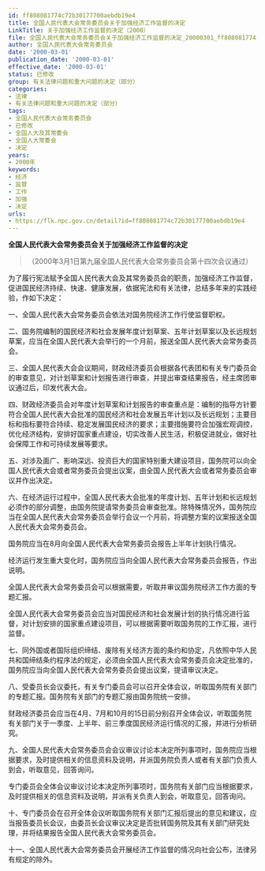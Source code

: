 ```yaml
---
id: ff808081774c72b30177700aebdb19e4
title: 全国人民代表大会常务委员会关于加强经济工作监督的决定
LinkTitle: 关于加强经济工作监督的决定（2000）
file: 全国人民代表大会常务委员会关于加强经济工作监督的决定_20000301_ff808081774c72b30177700aebdb19e4.docx
author: 全国人民代表大会常务委员会
date: '2000-03-01'
publication_date: '2000-03-01'
effective_date: '2000-03-01'
status: 已修改
group: 有关法律问题和重大问题的决定（部分）
categories:
- 法律
- 有关法律问题和重大问题的决定（部分）
tags:
- 全国人民代表大会常务委员会
- 已修改
- 全国人大及其常委会
- 全国人大常委会
- 决定
years:
- 2000年
keywords:
- 经济
- 监督
- 工作
- 加强
- 决定
urls:
- https://flk.npc.gov.cn/detail?id=ff808081774c72b30177700aebdb19e4
---
```


**全国人民代表大会常务委员会关于加强经济工作监督的决定**

> （2000年3月1日第九届全国人民代表大会常务委员会第十四次会议通过）

为了履行宪法赋予全国人民代表大会及其常务委员会的职责，加强经济工作监督，促进国民经济持续、快速、健康发展，依据宪法和有关法律，总结多年来的实践经验，作如下决定：

一、全国人民代表大会常务委员会依法对国务院经济工作行使监督职权。

二、国务院编制的国民经济和社会发展年度计划草案、五年计划草案以及长远规划草案，应当在全国人民代表大会举行的一个月前，报送全国人民代表大会常务委员会。

三、全国人民代表大会会议期间，财政经济委员会根据各代表团和有关专门委员会的审查意见，对计划草案和计划报告进行审查，并提出审查结果报告，经主席团审议通过后，印发代表大会。

四、财政经济委员会对年度计划草案和计划报告的审查重点是：编制的指导方针要符合全国人民代表大会批准的国民经济和社会发展五年计划以及长远规划；主要目标和指标要符合持续、稳定发展国民经济的要求；主要措施要符合加强宏观调控，优化经济结构，安排好国家重点建设，切实改善人民生活，积极促进就业，做好社会保障工作和可持续发展等要求。

五、对涉及面广、影响深远、投资巨大的国家特别重大建设项目，国务院可以向全国人民代表大会或者常务委员会提出议案，由全国人民代表大会或者常务委员会审议并作出决定。

六、在经济运行过程中，全国人民代表大会批准的年度计划、五年计划和长远规划必须作的部分调整，由国务院提请常务委员会审查批准。除特殊情况外，国务院应当在全国人民代表大会常务委员会举行会议一个月前，将调整方案的议案报送全国人民代表大会常务委员会。

国务院应当在8月向全国人民代表大会常务委员会报告上半年计划执行情况。

经济运行发生重大变化时，国务院应当向全国人民代表大会常务委员会报告，作出说明。

全国人民代表大会常务委员会可以根据需要，听取并审议国务院经济工作方面的专题汇报。

全国人民代表大会常务委员会应当对国民经济和社会发展计划的执行情况进行监督，对计划安排的国家重点建设项目，可以根据需要听取国务院的工作汇报，进行监督。

七、同外国或者国际组织缔结、废除有关经济方面的条约和协定，凡依照中华人民共和国缔结条约程序法的规定，必须由全国人民代表大会常务委员会决定批准的，国务院应当向全国人民代表大会常务委员会提出议案，提请审议决定。

八、受委员长会议委托，有关专门委员会可以召开全体会议，听取国务院有关部门的专题汇报。国务院有关部门的专题汇报由国务院统一安排。

财政经济委员会应当在4月、7月和10月的15日前分别召开全体会议，听取国务院有关部门关于一季度、上半年、前三季度国民经济运行情况的汇报，并进行分析研究。

九、全国人民代表大会常务委员会会议审议讨论本决定所列事项时，国务院应当根据要求，及时提供相关的信息资料及说明，并派国务院负责人或者有关部门负责人到会，听取意见，回答询问。

专门委员会全体会议审议讨论本决定所列事项时，国务院有关部门应当根据要求，及时提供相关的信息资料及说明，并派有关负责人到会，听取意见，回答询问。

十、专门委员会在召开全体会议听取国务院有关部门汇报后提出的意见和建议，应当报告委员长会议，由委员长会议审议决定是否批转国务院及其有关部门研究处理，并将结果报告全国人民代表大会常务委员会。

十一、全国人民代表大会常务委员会开展经济工作监督的情况向社会公布，法律另有规定的除外。
